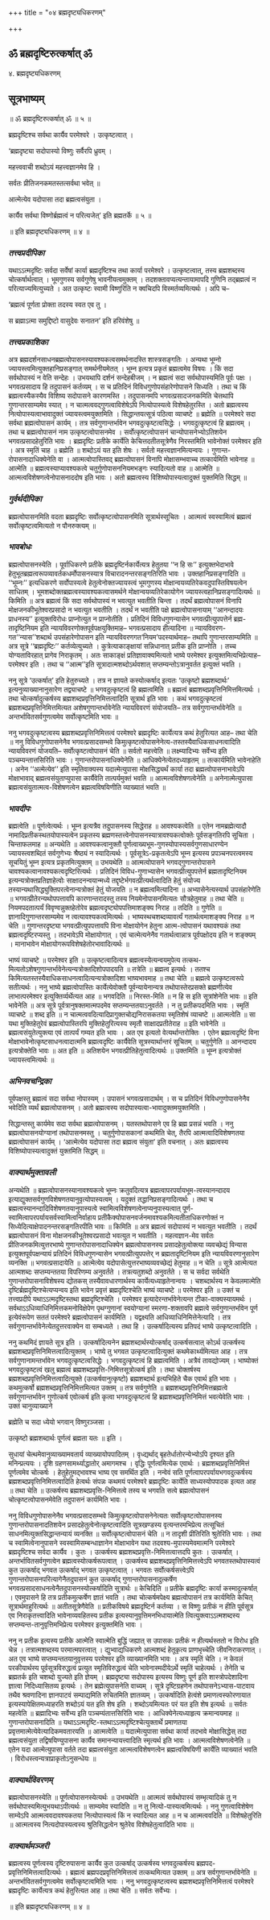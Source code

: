 +++
title = "०४ ब्रह्मदृष्ट्यधिकरणम्"

+++


## ॐ ब्रह्मदृष्टिरुत्कर्षात् ॐ

४. ब्रह्मदृष्ट्यधिकरणम्

## सूत्रभाष्यम्

॥ ॐ ब्रह्मदृष्टिरुत्कर्षात् ॐ ॥ ५ ॥

ब्रह्मदृष्टिश्च सर्वथा कार्यैव परमेश्वरे । उत्कृष्टत्वात् ।

‘ब्रह्मदृष्ट्या सदोपास्यो विष्णुः सर्वैरपि ध्रुवम् ।

महत्त्ववाची शब्दोऽयं महत्त्वज्ञानमेव हि ।

सर्वतः प्रीतिजनकमतस्तत्सर्वथा भवेत् ॥

आत्मेत्येव यदोपासा तदा ब्रह्मत्वसंयुता ।

कार्यैव सर्वथा विष्णोर्ब्रह्मत्वं न परित्यजेत्’ इति ब्रह्मतर्के ॥ ५ ॥

॥ इति ब्रह्मदृष्ट्यधिकरणम् ॥ ४ ॥

### ***तत्त्वप्रदीपिका***

यथाऽऽत्मदृष्टिः सर्वदा सर्वेषां कार्या ब्रह्मदृष्टिश्च तथा कार्या परमेश्वरे । उत्कृष्टत्वात्, तस्य ब्रह्मशब्दस्य चोत्कर्षार्थत्वात् । भूमगुणस्य सर्वगुणेषु भावनीयत्वमुक्तम् । तदशक्तावप्यत्यन्तायामापदि गुणिनि तद्ब्रह्मत्वं न परित्याज्यमित्युच्यते । अत उत्कृष्टः स्वामी विष्णुरिति न क्वचिदपि विस्मर्तव्यमित्यर्थः । अपि च–

‘ब्रह्मत्वं पूर्णता प्रोक्ता तदस्य स्वत एव तु ।

स ब्रह्माऽत्मा समुद्दिष्टो वासुदेवः सनातन’ इति हरिवंशेषु ॥

### ***तत्त्वप्रकाशिका***

अत्र ब्रह्मदर्शनसाधनब्रह्मत्वोपासनस्यावश्यकत्वसमर्थनादस्ति शास्त्रसङ्गतिः । अन्यथा भूम्नो ज्यायस्त्वमित्युक्तहानिप्रसङ्गात् समर्थनीयमेतत् । भूम्न इत्यत्र प्रकृतं ब्रह्मत्वमेव विषयः । किं सदा सर्वथोपास्यं न वेति सन्देहः । उभयथापि दर्शनं सन्देहबीजम् । न ब्रह्मत्वं सदा सर्वथोपास्यमिति पूर्वः पक्षः । भगवत्प्रसादाय हि तदुपासनं कर्तव्यम् । स च प्रतिदिनं विविधगुणोपसंहारेणोपासने सिध्यति । तथा च किं ब्रह्मत्वस्यैकस्यैव विशिष्य सदोपासने कारणमस्ति । तदुपासनमपि भगवत्प्रसादजनकमिति चेत्तथापि गुणान्तरसाम्यमेव स्यात् । न चात्मत्ववद्गुणत्वाविशेषेऽपि नित्योपास्यत्वे विशेषहेतुरस्ति । अतो ब्रह्मत्वस्य नित्योपास्यत्वाभावादुक्तं ज्यायस्त्वमयुक्तमिति । सिद्धान्तयत्सूत्रं पठित्वा व्याचष्टे ॥ ब्रह्मेति ॥ परमेश्वरे सदा सर्वथा ब्रह्मत्वोपासनं कार्यम् । तत्र सर्वगुणान्तर्भावेन भगवदुत्कृष्टत्वसिद्धेः । भगवदुत्कृष्टत्वं हि ब्रह्मत्वम् । तथा च ब्रह्मत्वोपासनं नाम उत्कृष्टत्वोपासनमेव । सर्वोत्कृष्टत्वोपासनं चान्योपासनेभ्योऽतिशयेन भगवत्प्रसादहेतुरिति भावः । ब्रह्मदृष्टिः प्रतीके कार्येति केचित्तदतीतसूत्रेणैव निरस्तमिति भावेनोक्तं परमेश्वर इति । अत्र स्मृतिं चाह ॥ ब्रह्मेति ॥ शब्दोऽयं यत इति शेषः । सर्वतो महत्त्वज्ञानमित्यन्वयः । गुणान्त-रोपासनादाधिक्येनेति वा । आत्मत्वोपास्तिवद् ब्रह्मत्वोपासनं विनापि मोक्षासम्भवाच्च तत्कार्यमिति भावेनाह ॥ आत्मेति ॥ ब्रह्मत्वस्याप्यावश्यकत्वे चतुर्गुणोपासननियमभङ्गः स्यादित्यतो वाह ॥ आत्मेति ॥ आत्मत्वविशेषणत्वेनोपासनाददोष इति भावः । अतो ब्रह्मत्वस्य विशिष्योपास्यत्वादुक्तं युक्तमिति सिद्धम् ॥

### ***गुर्वर्थदीपिका***

ब्रह्मत्वोपासनमिति वदता ब्रह्मदृष्टिः सर्वोत्कृष्टत्वोपासनमिति सूत्रार्थस्सूचितः । आत्मत्वं स्वस्वामित्वं ब्रह्मत्वं सर्वोत्कृष्टत्वमित्यतो न पौनरुक्त्यम् ॥

### ***भावबोधः***

ब्रह्मत्वोपासनस्येति । पूर्वाधिकरणे प्रतीके ब्रह्मदृष्टिर्नकार्येत्यत्र हेतुतया ‘‘न हि सः’’ इत्युक्तभेदाभावे हेतुभूतब्रह्मत्वरूपव्यावर्तकधर्मोपासनस्यात्र विचारादनन्तरसङ्गतिरिति भावः । उक्तहानिप्रसङ्गादिति ॥ ‘‘भूम्नः’’ इत्यधिकरणे सर्वोपास्यत्वे हेतुत्वेनोक्तज्यायस्त्वं भूमगुणस्य मोक्षान्वयव्यतिरेकवदुपास्तिविषयत्वेन साधितम् । भूमशब्दोक्तब्रह्मत्वस्यावश्यकत्वासमर्थने मोक्षान्वयव्यतिरेकायोगेन ज्यायस्त्वहानिप्रसङ्गादित्यर्थः ॥ किमिति ॥ अत्र ब्रह्मत्वं किं सदा सर्वथोपास्यं न भवत्युत भवतीति चिन्ता । तदर्थं ब्रह्मत्वोपासनं विनापि मोक्षजनकीभूतेश्वरप्रसादो न भवत्युत भवतीति । तदर्थं न भवतीति पक्षे ब्रह्मत्वोपासनायाम् ‘‘आनन्दादयः प्राधनस्य’’ इत्युक्तविरोधः प्राप्नोत्युत न प्राप्नोतीति । प्रतिदिनं विविधगुणन्यासेन भगवत्प्रीत्युपपत्तेर्न ब्रह्म-तादृष्टिनियम इति न्यायविवरणोक्तपूर्वपक्षयुक्तिमाह– भगवत्प्रसादाय हीत्यादिना ॥ न्यायविवरण-गत‘‘न्यास’’शब्दार्थ उपसंहारेणोपासन इति न्यायविवरणगत‘नियम’पदस्यार्थमाह– तथापि गुणान्तरसाम्यमिति ॥ अत्र सूत्रे ‘‘ब्रह्मदृष्टिः’’ कर्तव्येत्युच्यते । कुत्रेत्याकाङ्क्षायां सन्निधानात् प्रतीक इति प्राप्नोति । तच्च योग्यताविरहात् प्रागेव निराकृतम् । अतः साकाङ्क्षं प्रतिज्ञावाक्यमित्यतो भाष्ये परमेश्वर इत्युक्तमित्यभिप्रेत्याह– परमेश्वर इति । तथा च ‘‘आत्म’’इति सूत्रादात्मशब्दोऽर्थवशात् सप्तम्यन्तोऽत्रानुवर्तत इत्युक्तं भवति ।

ननु सूत्रे ‘उत्कर्षात्’ इति हेतुरुच्यते । तत्र न ज्ञायते कस्योत्कर्षाद् इत्यतः ‘उत्कृष्टो ब्रह्मशब्दार्थः’ इत्यनुव्याख्यानानुसारेण तद्व्याचष्टे ॥ भगवदुत्कृष्टत्वं हि ब्रह्मत्वमिति ॥ ब्रह्मत्वं ब्रह्मशब्दप्रवृत्तिनिमित्तमित्यर्थः । तथा चोत्कर्षादुत्कर्षस्य ब्रह्मशब्दप्रवृत्तिनिमित्तत्वादिति सूत्रार्थ इति भावः । कथं भगवदुत्कृष्टत्वं ब्रह्मशब्दप्रवृत्तिनिमित्तमित्यत अशेषगुणान्तर्भावेनेति न्यायविवरणं संयोजयति– तत्र सर्वगुणान्तर्भावेनेति ॥ अन्तर्भावितसर्वगुणत्वमेव सर्वोत्कृष्टमिति भावः ॥

ननु भगवदुत्कृष्टत्वस्य ब्रह्मशब्दप्रवृत्तिनिमित्तत्वं परमेश्वरे ब्रह्मदृष्टिः कार्येत्यत्र कथं हेतुरित्यत आह– तथा चेति ॥ ननु विविधगुणोपासनेनैव भगवत्प्रसादसम्भवे किमुत्कृष्टत्वोपासनेनेत्य-तस्तस्यैवाधिकसाधनत्वादिति न्यायविवरणं योजयति– सर्वोत्कृष्टत्वोपासनं चेति ॥ सर्वतो महत्त्वेति ॥ लक्ष्म्यादिभ्यः सर्वेभ्य इति पञ्चम्यन्तात्तसिरिति भावः । गुणान्तरोपासनाधिक्येनेति ॥ आधिक्येनेत्येतदध्याहृतम् ॥ तत्कार्यमिति भावेनाहेति । अनेन ‘‘अत्मेत्येव’’ इति स्मृतिवाक्यस्य यदात्मेत्युपासा मोक्षसिद्ध्यर्थं कार्या तदा ब्रह्मत्वोपासनाभावेऽपि मोक्षाभावाद् ब्रह्मत्वसंयुताप्युपासा कार्यैवेति तात्पर्यमुक्तं भवति ॥ आत्मत्वविशेषणत्वेनेति ॥ अनेनात्मेत्युपासा ब्रह्मत्वसंयुतात्मत्व-विशेषणत्वेन ब्रह्मत्वविषयिणीति व्याख्यातं भवति ॥

### ***भावदीपः***

ब्रह्मत्वेति ॥ पूर्णत्वेत्यर्थः । भूम्न इत्यत्रैव तदुपासनस्य सिद्धेराह ॥ आवश्यकत्वेति ॥ एतेन नामब्रह्मेत्यादौ नामादिप्रतीकस्थतयोपास्यत्वेन प्रकृतस्य ब्रह्मणस्तत्त्वेनोपासनस्यात्रावश्यकत्वोक्तेः पूर्वसङ्गतिरपि सूचिता । चिन्ताफलमाह ॥ अन्यथेति ॥ आवश्यकत्वानुक्तौ पूर्णत्वाख्यभूम-गुणस्योपास्यसर्वगुणसाधारण्येन ज्यायस्त्वशब्दितं सर्वगुणेभ्यः श्रैष्ठ्यं न स्यादित्यर्थः । पूर्वसूत्रेऽ-प्रकृतत्वेऽपि भूम्न इत्यस्य प्रपञ्चनपरत्वमस्य सूचयितुं भूम्न इत्यत्र प्रकृतमित्युक्तम् ॥ उभयथेति ॥ आत्मत्वोपासने भगवद्गुणान्तरोपासने चावश्यकत्वानावश्यकत्वदृष्टिरित्यर्थः । प्रतिदिनं विविध-गुणाभ्यासेन भगवत्प्रीत्युपपत्तेर्न ब्रह्मतादृष्टिनियम इत्यन्यत्रोक्तप्रतिज्ञाहेत्वोः साक्षादनन्वयान्मध्ये तद्दृष्टेर्भगवत्प्रीत्यर्थत्वादिति हेतुं संयोज्य तस्यान्यथासिद्ध्युक्तिपरत्वेनान्यत्रोक्तं हेतुं योजयति ॥ न ब्रह्मत्वमित्यादिना ॥ अभ्यासेनेत्यस्यार्थ उपसंहारेणेति ॥ भगवत्प्रीतेरन्यथोपपत्तावपि कारणान्तरादस्तु तस्य नियमेनोपासनमित्यतः सौत्रहेतुमाह ॥ तथा चेति ॥ नियमपदतात्पर्यं विवृण्वन्नुक्तहेतोरेव ब्रह्मत्वदृष्ट्योपपत्तिमाशङ्क्य निराह ॥ तदिति ॥ गुणेति ॥ ज्ञानादिगुणान्तरसाम्यमेव न त्वत्यावश्यकत्वमित्यर्थः । भाष्यस्थचशब्दव्यावर्त्यं गतार्थत्वमाशङ्क्य निराह ॥ न चेति ॥ गुणान्तरदृष्ट्या भगवत्प्रीत्युपपत्तावपि विना मोक्षायोगेन हेतुना आत्म-त्वोपासनं यथावश्यकं तथा ब्रह्मत्वदृष्टिरप्यस्तु । तदभावेऽपि मोक्षायोगात् । एवं चात्मेत्यनेनैव गतार्थत्वान्नात्र पूर्वपक्षोदय इति न शङ्क्यम् । मानाभावेन मोक्षायोगरूपविशेषहेतोरभावादित्यर्थः ॥

भाष्यं व्याचष्टे ॥ परमेश्वर इति ॥ उत्कृष्टत्वादित्यत्र ब्रह्मत्वस्येत्यन्वयमुपेत्य तत्कथ-मित्यतोऽशेषगुणान्तर्भावेनेत्यन्यत्रोक्तदिशोपपादयति ॥ तत्रेति ॥ ब्रह्मत्व इत्यर्थः । ततश्च किमित्यतस्तस्यैवाधिकसाधनत्वादित्यन्यत्रोक्तदिशा भाष्यभावमाह ॥ तथा चेति ॥ ब्रह्मत्वे उत्कृष्टत्वरूपे सतीत्यर्थः । ननु भाष्ये ब्रह्मत्वोपास्तिः कार्येत्येवोक्तौ पूर्वन्यायेनान्यत्र तथोपास्तेरप्रसक्ते ब्रह्मणीत्येव लाभात्परमेश्वर इत्युक्तिर्व्यर्थेत्यत आह ॥ भगवदिति ॥ निरस्त-मिति ॥ न हि स इति सूत्रांशेनेति भावः ॥ इति भावेनेति ॥ अत्र सूत्रे पूर्वत्रानुषक्तमात्मपदमेव सप्तम्यन्ततयाऽनुवर्तते । न तु प्रतीकपदमिति भावः । स्मृतिं व्याचष्टे ॥ शब्द इति ॥ न चात्मत्ववदित्यादिप्रागुक्तचोद्यनिरासकतया स्मृतिशेषं व्याचष्टे ॥ आत्मत्वेति ॥ सा यथा मुक्तिहेतुरेवं ब्रह्मत्वोपास्तिरपि मुक्तिहेतुरित्यस्य स्मृतौ साक्षादप्रतीतेराह ॥ इति भावेनेति ॥ ब्रह्मत्वसंयुतेत्युक्त्या एवं तात्पर्यं गम्यत इति भावः । अत एव इत्यतो वेत्यर्थान्तरोक्तिः । एतेन ब्रह्मत्वदृष्टिं विना मोक्षाभावेनोत्कृष्टसाधनत्वादात्मनि ब्रह्मत्वदृष्टिः कार्यैवेति सूत्रस्यार्थान्तरं सूचितम् ॥ चतुर्गुणेति ॥ आनन्दादय इत्यत्रोक्तेति भावः ॥ अत इति ॥ अतिशयेन भगवत्प्रीतिहेतुत्वादित्यर्थः ॥ उक्तमिति ॥ भूम्न इत्यत्रोक्तं ज्यायस्त्वमित्यर्थः ॥

### ***अभिनवचन्द्रिका***

पूर्वपक्षस्तु ब्रह्मत्वं सदा सर्वथा नोपास्यम् । उपासनं भगवत्प्रसादार्थम् । स च प्रतिदिनं विविधगुणोपासनेनैव भवेदिति व्यर्थं ब्रह्मत्वोपासनम् । अतो ब्रह्मत्वस्य सदोपास्यत्वा-भावादुक्तमयुक्तमिति ।

सिद्धान्तस्तु कार्यमेव सदा सर्वथा ब्रह्मत्वोपासनम् । यतस्तथोपासने एव हि ब्रह्म प्रसन्नं भवति । ननु ब्रह्मत्वोपासनयोग्यानां तथोपासनमस्तु । चतुर्गुणोपासकानां कथमिति चेत्, तैरपि आत्मत्वादिविशेषणतया ब्रह्मत्वोपासनं कार्यम् । ‘आत्मेत्येव यदोपासा तदा ब्रह्मत्व संयुता’ इति वचनात् । अतः ब्रह्मत्वस्य विशिष्योपास्यत्वादुक्तं युक्तमिति सिद्धम् ॥

### ***वाक्यार्थमुक्तावली***

अन्यथेति ॥ ब्रह्मत्वोपासनस्यानावश्यकत्वे भूम्नः क्रतुवदित्यत्र ब्रह्मत्वापरपर्यायभूम-त्वस्यानन्दादय इत्याद्युक्तसर्वगुणविशेषणतयानुवृत्योपास्यत्वम् । यदुक्तं तद्धानिप्रसङ्गादित्यर्थः । तथा च ब्रह्मत्वस्यानन्दादिविशेषणतयानुपास्यत्वे स्वामित्वविशेषणत्वेनाप्यनुपास्यत्वात् पूर्ण-स्वामित्वापरपर्यायसर्वस्वामित्वनिर्वाहाय प्रतीकैक्योपासनवर्जनमावश्यकमित्यतीताधिकरणोक्तं न सिध्येदित्याक्षेपादनन्तरसङ्गतिरपीति भावः ॥ किमिति ॥ अत्र ब्रह्मत्वं सदोपास्यं न भवत्युत भवतीति । तदर्थं ब्रह्मत्वोपासनं विना मोक्षजनकीभूतेश्वरप्रसादो भवत्युत न भवतीति । महत्वज्ञान-मेव सर्वतः प्रीतिजनकमित्युत्तरभाष्ये गुणान्तरोपासनादाधिक्येन ब्रह्मत्वोपासनस्य प्रसादहेतुत्वोक्त्या व्यवच्छेद्यं विन्यास इत्युक्तपूर्वपक्षन्यायं प्रतिदिनं विविधगुणन्यासेन भगवत्प्रीत्युपपत्तेर् न ब्रह्मतादृष्टिनियम इति न्यायविवरणानुसारेण व्यनक्ति ॥ भगवत्प्रसादायेति ॥ आत्मेत्येव यदोपासेत्युत्तरभाष्यव्यवच्छेद्यं हेतुमाह ॥ न चेति ॥ सूत्रे आत्मेत्यत आत्मशब्दः सप्तम्यन्ततया विपरिणम्य अनुवर्तते । तत्रत्यतुशब्दो अनुवर्तते । स च सर्वदा सर्वथेति गुणान्तरोपासनाविशेषस्य द्योतकस् तस्यैवावधारणार्थस्य कार्येत्यध्याहृतेनान्वयः । चशब्दार्थस्य न केवलमात्मेति दृष्टिर्ब्रह्मदृष्टिश्चेत्यप्यन्वय इति भावेन प्रवृत्तं ब्रह्मदृष्टिश्चेति भाष्यं व्याचष्टे ॥ परमेश्वर इति ॥ उक्तं च तत्त्वप्रदीपे यथाऽऽत्मदृष्टिस्तथा ब्रह्मदृष्टिश्चेति । परमेश्वर इत्यादेरन्तर्भावेनेत्यन्त टीका-वाक्यस्यायमर्थः । सर्वथाऽऽधिव्याधिनिमित्तकमनोविक्षेपेण पृथग्गुणानां स्वयोग्यानां स्मरणा-शक्तावपि ब्रह्मत्वे सर्वगुणान्तर्भावेन पूर्ण इत्येवंरूपेण सततं परमेश्वरे ब्रह्मत्वोपासनं कार्यमिति । यद्वक्ष्यति आधिव्याधिनिमित्तेनेत्यादि । तत्र सर्वगुणान्तर्भावेनेत्येतदुत्तरवाक्येन वा सम्बध्यते । तथा हि । उत्कर्षादित्यस्य प्रतिपदं भाष्ये उत्कृष्टत्वादिति ।

ननु कथमिदं ज्ञायते सूत्र इति । उत्कर्षादित्यनेन ब्रह्मशब्दार्थस्योत्कर्षाद् उत्कर्षसत्वात् कोऽर्थ उत्कर्षस्य ब्रह्मशब्दप्रवृत्तिनिमित्तत्वादित्युक्तम् । भाष्ये तु भगवत उत्कृष्टत्वादित्युक्तं कथमेकार्थ्यमित्यत आह । तत्र सर्वगुणानामन्तर्भावेन भगवदुत्कृष्टत्वसिद्धेः । भगवदुत्कृष्टत्वं हि ब्रह्मत्वमिति । अत्रैवं तावद्योज्यम् । भाष्योक्तं भगवदुत्कृष्टत्वं खलु ब्रह्मत्वं ब्रह्मशब्दप्रवृत्ति-निमित्तसूत्रोत्कर्ष इति । तथा चोक्तर्षस्य ब्रह्मशब्दप्रवृत्तिनिमित्तत्वादित्युक्ते (उत्कर्षवानुत्कृष्टो) ब्रह्मशब्दार्थ इत्यभिहिते चैक एवार्थ इति भावः । कथमुत्कर्षो ब्रह्मशब्दप्रवृत्तिनिमित्तमित्यत उक्तम् ॥ तत्र सर्वगुणेति ॥ ब्रह्मशब्दप्रवृत्तिनिमित्तब्रह्मत्वे सर्वगुणान्तर्भावेन गुणोत्कर्ष एवोत्कर्ष इति कृत्वा भगवदुत्कृष्टत्वं हि ब्रह्मशब्दप्रवृत्तिनिमित्तं भवत्येवेति भावः । उक्तं चानुव्याख्याने

ब्रह्मेति च सदा ध्येयो भगवान् विष्णुरञ्जसा ।

उत्कृष्टो ब्रह्मशब्दार्थः पूर्णत्वं ब्रह्मता यतः ॥ इति ।

सुधायां चेत्थमेवानुव्याख्यामवतार्य व्याख्यायोपपादितम् । वृध्द्यर्थाद् बृहतेर्धातोरन्येभ्योऽपि दृश्यत इति मनिन्प्रत्ययः । दृशि ग्रहणसामर्थ्याद्धातोर् अमागमश्च । वृद्धिः पूर्णत्वमित्येक एवार्थः । ब्रह्मशब्दप्रवृत्तिनिमित्तं पूर्णत्वमेव चोत्कर्षः । हेतुहेतुमद्भावश्च भाष्य एव समर्थित इति । नन्वेवं सति पूर्णत्वापरपर्यायभगवदुत्कर्षस्य ब्रह्मशब्दप्रवृत्तिनिमित्तत्वादिति हेत्वर्थः संपन्नः कथमयं परमेश्वरे ब्रह्मदृष्टिः कार्येति साध्यस्योपपादक इत्यत आह ॥ तथा चेति ॥ उत्कर्षस्य ब्रह्मशब्दप्रवृत्ति-निमित्तत्वे तस्य च भगवति सत्वे ब्रह्मत्वोपासनं चोत्कृष्टत्वोपासनमेवेति तदुपासनं कार्यमिति भावः ।

ननु विविधगुणोपासनेनैव भगवत्प्रसादसम्भवे किमुत्कृष्टत्वोपासनेनेत्यतः सर्वोत्कृष्टत्वोपासनस्य गुणान्तरोपासनादतिशयेन प्रसादहेतुत्वेनोत्कृष्टत्वादिति सूत्रखण्डस्य वृत्यन्तरमभिप्रेत्य तत्सूचितं साधनमित्युक्तसिद्धान्तन्यायं व्यनक्ति ॥ सर्वोत्कृष्टत्वोपासनं चेति ॥ न तादृशी प्रीतिरिति श्रुतेरिति भावः । तथा च स्वामित्वेनानुपासने स्वस्वामिसम्बन्धाज्ञानेन मोक्षाभावेन यथा तदवश्य-मुपास्यमेवमात्मनि परमेश्वरे ब्रह्मदृष्टिश्च सर्वदा कार्यैव । कुतः । उत्कर्षस्य ब्रह्मशब्दप्रवृत्ति-निमित्तत्वात्तदपि कुतः । उत्कर्षात् । अन्तर्भावितसर्वगुणत्वेन ब्रह्मत्वस्योत्कर्षरूपत्वात् । उत्कर्षस्य ब्रह्मशब्दप्रवृत्तिनिमित्तत्त्वेऽपि भगवतस्तथोपास्यत्वं कुत उत्कर्षाद् भगवत उत्कर्षाद् भगवत उत्कृष्टत्वात् । भगवतः सर्वोत्कर्षसत्त्वेऽपि गुणान्तरोपासनपरित्यागेनैतदुपासनं कुत उत्कर्षाद् गुणान्तरोपासनादुत्कर्षेण भगवत्प्रसादसाधनत्वेनैतदुपासनस्योत्कर्षादिति सूत्रार्थः ॥ केचिदिति ॥ प्रतीके ब्रह्मदृष्टिः कार्या कस्मादुत्कर्षात् । एवमुपासने हि तत्र प्रतीकमुत्कर्षेण ज्ञातं भवति । तथा चोत्कर्षमपेक्ष्य ब्रह्मत्वोपासनं तत्र कार्यमिति केचित् सूत्रार्थमाहुरित्यर्थः ॥ अतीतसूत्रेणैवेति ॥ प्रतीकविषये ब्रह्मदृष्टिर्न कर्तव्या । स विष्णुः प्रतीकं न हीति पूर्वसूत्र एव निराकृतत्त्वादिति भावेनाव्यवहितस्य प्रतीक इत्यस्यानुवृत्तिमनभिधायात्मेति त्वित्युक्त्वाऽऽत्मशब्दस्य सप्तम्यन्त-तानुवृत्तिमभिप्रेत्य परमेश्वर इत्युक्तमिति भावः ।

ननु न प्रतीक इत्यस्य प्रतीके आत्मेति स्वात्मेति बुद्धिं जह्यात् स उपासकः प्रतीकं न हीत्यर्थस्ततो न विरोध इति चेन्न । तत्रात्मशब्दस्य परमात्मपरत्वात् । द्युभ्वाद्यधिकरणे आत्मशब्दं हेतूकृत्य प्राणभृच्चेति जीवनिराकरणात् । अत एव भाष्ये सप्तम्यन्ततयानुवृत्तस्य परमेश्वर इति व्याख्यानमिति भावः । अत्र स्मृतिं चेति । न केवलं परकीयार्थस्य पूर्वसूत्रविरुद्धत्वं प्रत्युत स्मृतिविरुद्धत्वं चेति भावेनास्मदीयेऽर्थे स्मृतिं चाहेत्यर्थः । तेनेति च ब्रह्मतर्क इति चशब्दो युज्यते इति ज्ञेयम् । ब्रह्मदृष्ट्या सदोपास्य इत्यस्य विष्णुः पूर्ण इति शास्त्रोपदेशादिना ज्ञात्वा निदिध्यासितव्य इत्यर्थः । तेन ब्रह्मेत्युपासनेति वाच्यम् । सूत्रे दृष्टिग्रहणेन तथोपासनेऽभ्यास-पाटवाय तथैव श्रवणादिना ज्ञानपाटवं सम्पाद्यमिति रुचितमिति ज्ञातव्यम् । उत्कर्षादिति हेत्वंशे प्रमाणत्वस्फोरणायात इत्यस्यापेक्षितमध्याहरति शब्दोऽयं यत इति शेष इति । शब्दोऽयमित्यतः परं यत इति शेष इत्यर्थः ॥ सर्वतः महत्वेति ॥ ब्रह्मादिभ्यः सर्वेभ्य इति पञ्चम्यंतात्तसिरिति भावः । आधिक्येनेत्यध्याहृत्य क्रमान्वयमाह ॥ गुणान्तरोपासनादिति ॥ यथाऽऽत्मदृष्टि-स्तथाऽऽत्मदृष्टिश्चेत्युक्तार्थे प्रमाणतया प्रवृत्तमात्मेत्येवेत्यादिकमवतारयति ॥ आत्मत्वेति ॥ यदात्मेत्युपासा सर्वथा कार्या तदभावे मोक्षासिद्धेस् तदा ब्रह्मत्वसंयुता तद्विषयिण्युपासना कार्यैव समानन्यायत्त्वादिति स्मृत्यर्थ इति भावः । आत्मत्वविशेषणत्वेनेति ॥ एतेन यदा आत्मेत्युपासा वर्तते तदा ब्रह्मत्वसंयुता आत्मत्वविशेषणत्वेन ब्रह्मत्वविषयिणी कार्येति व्याख्यातं भवति । विरोधस्त्वन्यत्राप्राकृतोऽनुसन्धेयः ॥

### ***वाक्यार्थविवरणम्***

ब्रह्मत्वोपासनस्येति ॥ पूर्णत्वोपासनस्येत्यर्थः ॥ उभयथेति ॥ आत्मत्वं सर्वथोपास्यं सम्भृत्यादिकं तु न सर्वथोपास्यमित्युभयथाऽपीत्यर्थः ॥ साम्यमेव स्यादिति ॥ न तु नित्यो-पास्यत्वमित्यर्थः । ननु गुणत्वाविशेषेण साम्येऽपि आत्मत्ववदावश्यकतया नित्योपास्यत्वं किं न स्यादित्यत आह ॥ न च आत्मत्ववदिति ॥ विशेषहेतुरिति ॥ आत्मत्वस्य नित्यदोपास्यत्वस्य श्रुतिसिद्धत्वेन श्रुतेरेव विशेषहेतुत्वादिति भावः ॥

### ***वाक्यार्थमञ्जरी***

ब्रह्मत्वस्य पूर्णत्वस्य दृष्टिरुपासना कार्यैव कुत उत्कर्षाद् उत्कर्षस्य भगवदुत्कर्षस्य ब्रह्मपद-प्रवृत्तिनिमित्तत्वादित्यर्थः । ब्रह्मत्वं ब्रह्मपदप्रवृत्तिनिमित्तत्वं तत्कथमित्यत उक्तम् ॥ अत्र सर्वगुणान्तर्भावेनेति ॥ अन्तर्भावितसर्वगुणत्वमेव सर्वोत्कृष्टत्वमिति भावः । ननु भगवदुत्कृष्टत्वस्य ब्रह्मशब्दप्रवृत्तिनिमित्तत्वं परमेश्वरे ब्रह्मदृष्टिः कार्येत्यत्र कथं हेतुरित्यत आह ॥ तथा चेति ॥ सर्वतः सर्वेभ्यः ।

॥ इति ब्रह्मदृष्ट्यधिकरणम् ॥ ४ ॥

